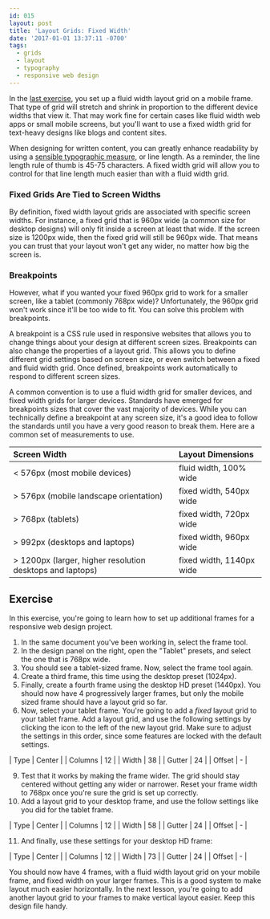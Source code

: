 ```yaml
---
id: 015
layout: post
title: 'Layout Grids: Fixed Width'
date: '2017-01-01 13:37:11 -0700'
tags:
  - grids
  - layout
  - typography
  - responsive web design
---
```


In the [last exercise](LINKME), you set up a fluid width layout grid on a mobile frame. That type of grid will stretch and shrink in proportion to the different device widths that view it. That may work fine for certain cases like fluid width web apps or small mobile screens, but you'll want to use a fixed width grid for text-heavy designs like blogs and content sites.

When designing for written content, you can greatly enhance readability by using a [sensible typographic measure](LINKME), or line length. As a reminder, the line length rule of thumb is 45-75 characters. A fixed width grid will allow you to control for that line length much easier than with a fluid width grid.

### Fixed Grids Are Tied to Screen Widths

By definition, fixed width layout grids are associated with specific screen widths. For instance, a fixed grid that is 960px wide (a common size for desktop designs) will only fit inside a screen at least that wide. If the screen size is 1200px wide, then the fixed grid will still be 960px wide. That means you can trust that your layout won't get any wider, no matter how big the screen is.

### Breakpoints

However, what if you wanted your fixed 960px grid to work for a smaller screen, like a tablet (commonly 768px wide)? Unfortunately, the 960px grid won't work since it'll be too wide to fit. You can solve this problem with breakpoints.

A breakpoint is a CSS rule used in responsive websites that allows you to change things about your design at different screen sizes. Breakpoints can also change the properties of a layout grid. This allows you to define different grid settings based on screen size, or even switch between a fixed and fluid width grid. Once defined, breakpoints work automatically to respond to different screen sizes.

A common convention is to use a fluid width grid for smaller devices, and fixed width grids for larger devices. Standards have emerged for breakpoints sizes that cover the vast majority of devices. While you can technically define a breakpoint at any screen size, it's a good idea to follow the standards until you have a very good reason to break them. Here are a common set of measurements to use.

Screen Width                                              | Layout Dimensions        |
:-------------------------------------------------------- | :----------------------- |
< 576px (most mobile devices)                             | fluid width, 100% wide   |
> 576px (mobile landscape orientation)                    | fixed width, 540px wide  |
> 768px (tablets)                                         | fixed width, 720px wide  |
> 992px (desktops and laptops)                            | fixed width, 960px wide  |
> 1200px (larger, higher resolution desktops and laptops) | fixed width, 1140px wide |

<!--more-->
## Exercise

In this exercise, you're going to learn how to set up additional frames for a responsive web design project.

1. In the same document you've been working in, select the frame tool.
2. In the design panel on the right, open the "Tablet" presets, and select the one that is 768px wide.
3. You should see a tablet-sized frame. Now, select the frame tool again.
4. Create a third frame, this time using the desktop preset (1024px).
5. Finally, create a fourth frame using the desktop HD preset (1440px). You should now have 4 progressively larger frames, but only the mobile sized frame should have a layout grid so far.
6. Now, select your tablet frame. You're going to add a *fixed* layout grid to your tablet frame. Add a layout grid, and use the following settings by clicking the icon to the left of the new layout grid. Make sure to adjust the settings in this order, since some features are locked with the default settings.

| Type | Center |
| Columns | 12 |
| Width | 38 |
| Gutter | 24 |
| Offset | - |

9. Test that it works by making the frame wider. The grid should stay centered without getting any wider or narrower. Reset your frame width to 768px once you're sure the grid is set up correctly.
10. Add a layout grid to your desktop frame, and use the follow settings like you did for the tablet frame.

| Type | Center |
| Columns | 12 |
| Width | 58 |
| Gutter | 24 |
| Offset | - |

11. And finally, use these settings for your desktop HD frame:

| Type | Center |
| Columns | 12 |
| Width | 73 |
| Gutter | 24 |
| Offset | - |

You should now have 4 frames, with a fluid width layout grid on your mobile frame, and fixed width on your larger frames. This is a good system to make layout much easier horizontally. In the next lesson, you're going to add another layout grid to your frames to make vertical layout easier. Keep this design file handy.
